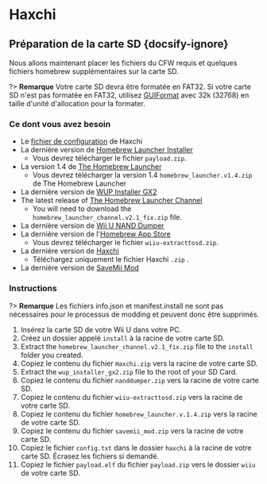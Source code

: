 # Haxchi

## Préparation de la carte SD {docsify-ignore}

Nous allons maintenant placer les fichiers du CFW requis et quelques fichiers homebrew supplémentaires sur la carte SD.

?> **Remarque** Votre carte SD devra être formatée en FAT32. Si votre carte SD n'est pas formatée en FAT32, utilisez [GUIFormat](http://www.ridgecrop.demon.co.uk/index.htm?guiformat.htm) avec 32k (32768) en taille d'unité d'allocation pour la formater.

### Ce dont vous avez besoin

- Le <a href="docs/files/config.txt" download>fichier de configuration</a> de Haxchi
- La dernière version de [Homebrew Launcher Installer](https://github.com/wiiu-env/homebrew_launcher_installer/releases/latest)
  - Vous devrez télécharger le fichier `payload.zip`.
- La version 1.4 de [The Homebrew Launcher](https://github.com/dimok789/homebrew_launcher/releases/tag/1.4)
  - Vous devrez télécharger la version 1.4 `homebrew_launcher.v1.4.zip` de The Homebrew Launcher
- La dernière version de [WUP Installer GX2](http://wiiubru.com/appstore/zips/wup_installer_gx2.zip)
- The latest release of [The Homebrew Launcher Channel](https://github.com/GaryOderNichts/homebrew_launcher/releases/tag/v2.1_fix)
  - You will need to download the `homebrew_launcher_channel.v2.1_fix.zip` file.
- La dernière version de [Wii U NAND Dumper](https://github.com/koolkdev/wiiu-nanddumper/releases/latest)
- La dernière version de l'[Homebrew App Store](https://github.com/vgmoose/hbas/releases/latest)
  - Vous devrez télécharger le fichier `wiiu-extracttosd.zip`.
- La dernière version de [Haxchi](https://github.com/FIX94/haxchi/releases/latest)
  - Téléchargez uniquement le fichier Haxchi `.zip` .
- La dernière version de <a href="docs/files/savemii_mod.zip" download>SaveMii Mod</a>

### Instructions

?> **Remarque** Les fichiers info.json et manifest.install ne sont pas nécessaires pour le processus de modding et peuvent donc être supprimés.

1. Insérez la carte SD de votre Wii U dans votre PC.
1. Créez un dossier appelé `install` à la racine de votre carte SD.
1. Extract the `homebrew_launcher_channel.v2.1_fix.zip` file to the `install` folder you created.
1. Copiez le contenu du fichier `Haxchi.zip` vers la racine de votre carte SD.
1. Extract the `wup_installer_gx2.zip` file to the root of your SD Card.
1. Copiez le contenu du fichier `nanddumper.zip` vers la racine de votre carte SD.
1. Copiez le contenu du fichier `wiiu-extracttosd.zip` vers la racine de votre carte SD.
1. Copiez le contenu du fichier `homebrew_launcher.v.1.4.zip` vers la racine de votre carte SD.
1. Copiez le contenu du fichier `savemii_mod.zip` vers la racine de votre carte SD.
1. Copiez le fichier `config.txt` dans le dossier `haxchi` à la racine de votre carte SD. Écrasez les fichiers si demandé.
1. Copiez le fichier `payload.elf` du fichier `payload.zip` vers le dossier `wiiu` de votre carte SD.